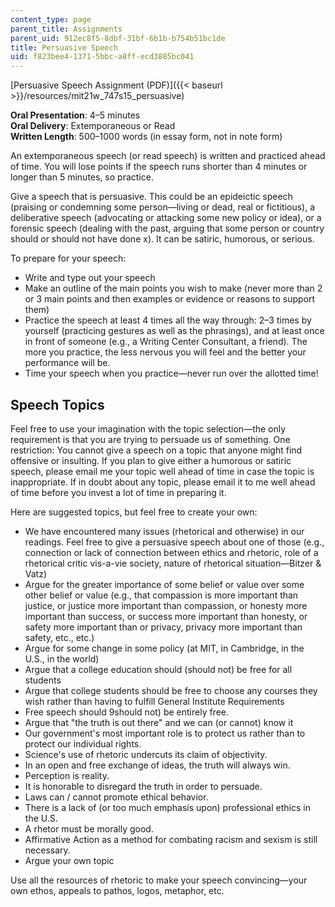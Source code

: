 ```yaml
---
content_type: page
parent_title: Assignments
parent_uid: 912ec8f5-8dbf-31bf-6b1b-b754b51bc1de
title: Persuasive Speech
uid: f823bee4-1371-5bbc-a8ff-ecd3885bc041
---
```


[Persuasive Speech Assignment (PDF)]({{< baseurl >}}/resources/mit21w_747s15_persuasive)

**Oral Presentation**: 4–5 minutes  
**Oral Delivery**: Extemporaneous or Read  
**Written Length**: 500–1000 words (in essay form, not in note form)

An extemporaneous speech (or read speech) is written and practiced ahead of time. You will lose points if the speech runs shorter than 4 minutes or longer than 5 minutes, so practice.

Give a speech that is persuasive. This could be an epideictic speech (praising or condemning some person—living or dead, real or fictitious), a deliberative speech (advocating or attacking some new policy or idea), or a forensic speech (dealing with the past, arguing that some person or country should or should not have done x). It can be satiric, humorous, or serious.

To prepare for your speech:

*   Write and type out your speech
*   Make an outline of the main points you wish to make (never more than 2 or 3 main points and then examples or evidence or reasons to support them)
*   Practice the speech at least 4 times all the way through: 2–3 times by yourself (practicing gestures as well as the phrasings), and at least once in front of someone (e.g., a Writing Center Consultant, a friend). The more you practice, the less nervous you will feel and the better your performance will be.
*   Time your speech when you practice—never run over the allotted time!

Speech Topics
-------------

Feel free to use your imagination with the topic selection—the only requirement is that you are trying to persuade us of something. One restriction: You cannot give a speech on a topic that anyone might find offensive or insulting. If you plan to give either a humorous or satiric speech, please email me your topic well ahead of time in case the topic is inappropriate. If in doubt about any topic, please email it to me well ahead of time before you invest a lot of time in preparing it.

Here are suggested topics, but feel free to create your own:

*   We have encountered many issues (rhetorical and otherwise) in our readings. Feel free to give a persuasive speech about one of those (e.g., connection or lack of connection between ethics and rhetoric, role of a rhetorical critic vis-a-vie society, nature of rhetorical situation—Bitzer & Vatz)
*   Argue for the greater importance of some belief or value over some other belief or value (e.g., that compassion is more important than justice, or justice more important than compassion, or honesty more important than success, or success more important than honesty, or safety more important than or privacy, privacy more important than safety, etc., etc.)
*   Argue for some change in some policy (at MIT, in Cambridge, in the U.S., in the world)
*   Argue that a college education should (should not) be free for all students
*   Argue that college students should be free to choose any courses they wish rather than having to fulfill General Institute Requirements
*   Free speech should 9should not) be entirely free.
*   Argue that "the truth is out there" and we can (or cannot) know it
*   Our government's most important role is to protect us rather than to protect our individual rights.
*   Science's use of rhetoric undercuts its claim of objectivity.
*   In an open and free exchange of ideas, the truth will always win.
*   Perception is reality.
*   It is honorable to disregard the truth in order to persuade.
*   Laws can / cannot promote ethical behavior.
*   There is a lack of (or too much emphasis upon) professional ethics in the U.S.
*   A rhetor must be morally good.
*   Affirmative Action as a method for combating racism and sexism is still necessary.
*   Argue your own topic

Use all the resources of rhetoric to make your speech convincing—your own ethos, appeals to pathos, logos, metaphor, etc.